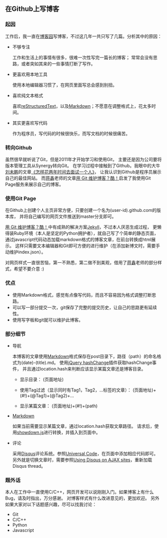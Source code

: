 ## 在Github上写博客

### 起因

工作后，我一直在[博客园]写博客，不过这几年一共只写了几篇。分析其中的原因：

* 不够专注

  工作和生活上的事情有很多，很难一次性写完一篇长的博客；
  常常会没有思路，或者突如其来的一些事情打断了写作。
  
* 更喜欢用本地工具
  
  使用本地编辑器习惯了，在网页里面写总会感到别扭。

* 喜欢纯文本格式
  
  喜欢[reStructuredText]，以及[Markdown]；不愿意在调整格式上，花太多时间。

* 其实更喜欢写代码
  
  作为程序员，写代码的时候很快乐，而写文档的时候很痛苦。

### 转向Github

虽然很早就听说了Git，但是2011年才开始学习和使用Git，
主要还是因为公司要将版本管理工具从Synergy转向Git。
在学习过程中接触到了Github。我眼中的大牛[刘未鹏]的文章[《怎样花两年时间去面试一个人》]，
让我认识到Github是程序员展示自己的最佳网站。
而[蒋鑫]老师的文章[用 Git 维护博客？酷！]启发了我使用Git Page服务来展示自己的博客。

### 使用Git Page

在Github上创建个人主页非常方便，只要创建一个名为(user-id).github.com的版本库，
并将自己编写的网页文件推送到master分支即可。

[用 Git 维护博客？酷！]中有成熟的解决方案[Jekyll]，不过本人厌恶生成过程，
更懒得装Ruby环境（本人是坚定的Python拥护者），就自己写了个简单的静态页面，
通过javascript代码动态加载markdown格式的博客文章，在前台转换成html展示。
这样只需要文本编辑器和Git即可方便的进行维护（在添加新博文时，需要手动维护index.json）。

对网页样式一直很苦恼，第一不熟悉，第二做不到美观，借用了[蒋鑫]老师的部分样式，希望不要介意 :)

### 优点

* 使用Markdown格式，感觉有点像写代码，而且不容易因为格式调整打断思路。
* 可以写一部分提交一次，git保存了完整的提交历史，让自己的思路更有延续性。
* 使用写字板和git就可以维护此博客。

### 部分细节

* 导航

  本博客的文章使用[Markdown]格式保存在post目录下，路径（path）的命名格式为(date)-(title).md。
  使用[jQuery hashChange]插件获取hashChange事件，
  并且通过location.hash来判断应该显示某篇文章还是博客目录。
  
  * 显示目录： (页面地址)
  
  * 使用Tag过滤（显示同时有Tag1，Tag2，...标签的文章）： (页面地址)+(#!)+(@Tag1)+(@Tag2)+...
  
  * 显示某篇文章： (页面地址)+(#!)+(path)

* [Markdown]

  如果当前需要显示某篇文章，通过location.hash获取文章路径。
  请求后，使用[showdown.js]进行转换，并插入到页面中。

* 评论

  采用[Disqus]评论系统。参照[Universal Code]，在页面中添加相应代码即可。
  另外就是切换文章时，需要参照[Using Disqus on AJAX sites]，重新加载Disqus thread。

### 题外话

本人在工作中一直使用C/C++，网页开发可以说刚刚入门。如果博客上有什么Bug，请及时指出，万分感谢。
对博客样式有什么改进意见的，更加欢迎。
另外如果大家对以下话题感兴趣，尽可以找我讨论：

* Git
* C/C++
* Python
* Javascript

[博客园]: http://lvkun.cnblogs.com
[reStructuredText]: http://docutils.sourceforge.net/rst.html
[Markdown]: http://daringfireball.net/projects/markdown/
[刘未鹏]: http://mindhacks.cn/
[《怎样花两年时间去面试一个人》]: http://mindhacks.cn/2011/11/04/how-to-interview-a-person-for-two-years/
[蒋鑫]: http://www.worldhello.net/about.html
[用 Git 维护博客？酷！]: http://www.worldhello.net/2011/11/29/jekyll-based-blog-setup.html
[Jekyll]: https://github.com/mojombo/jekyll
[showdown.js]: https://github.com/coreyti/showdown
[jQuery hashChange]: http://benalman.com/projects/jquery-hashchange-plugin/
[Disqus]: http://disqus.com
[Universal Code]: http://docs.disqus.com/developers/universal/
[Using Disqus on AJAX sites]: http://docs.disqus.com/help/85/